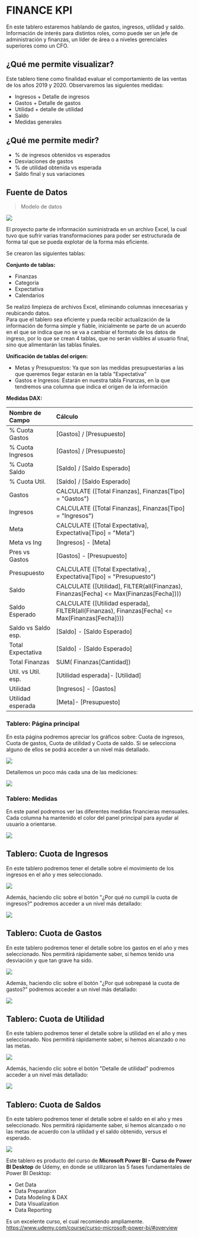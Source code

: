 # FINANCE KPI


En este tablero estaremos hablando de gastos, ingresos, utilidad y saldo. Información de interés para distintos roles, como puede ser un jefe de administración y finanzas, un líder de área o a niveles gerenciales superiores como un CFO.

## ¿Qué me permite visualizar?

Este tablero tiene como finalidad evaluar el comportamiento de las ventas de los años 2019 y 2020. Observaremos las siguientes medidas:
- Ingresos + Detalle de ingresos
- Gastos + Detalle de gastos
- Utilidad + detalle de utilidad
- Saldo
- Medidas generales

## ¿Qué me permite medir?
- % de ingresos obtenidos vs esperados
- Desviaciones de gastos
- % de utilidad obtenida vs esperada
- Saldo final y sus variaciones


## Fuente de Datos

> Modelo de datos

![](https://github.com/esmartdie/Multimedia/blob/main/IMAGES/FINANCE/DB.jpg)

El proyecto parte de información suministrada en un archivo Excel, la cual tuvo que sufrir varias transformaciones para poder ser estructurada de forma tal que se pueda explotar de la forma más eficiente.

Se crearon las siguientes tablas:

**Conjunto de tablas:**
- Finanzas
- Categoria
- Expectativa
- Calendarios

Se realizó limpieza de archivos Excel, eliminando columnas innecesarias y reubicando datos.   
Para que el tablero sea eficiente y pueda recibir actualización de la información de forma simple y fiable, inicialmente se parte de un acuerdo en el que se indica que no se va a cambiar el formato de los datos de ingreso, por lo que se crean 4 tablas, que no serán visibles al usuario final, sino que alimentarán las tablas finales.

**Unificación de tablas del origen:**
- Metas y Presupuestos: Ya que son las medidas presupuestarias a las que queremos llegar estarán en la tabla "Expectativa" 
- Gastos e Ingresos: Estarán en nuestra tabla Finanzas, en la que tendremos una columna que indica el origen de la información


**Medidas DAX:**

| Nombre de Campo  | Cálculo |
| :------------ | :------------|
|% Cuota Gastos|[Gastos] / [Presupuesto]|
|% Cuota Ingresos|[Gastos] / [Presupuesto]|
|% Cuota Saldo|[Saldo] / [Saldo Esperado]|
|% Cuota Util.|[Saldo] / [Saldo Esperado]|
|Gastos|CALCULATE ([Total Finanzas], Finanzas[Tipo] = "Gastos")|
|Ingresos|CALCULATE ([Total Finanzas], Finanzas[Tipo] = "Ingresos")|
|Meta|CALCULATE ([Total Expectativa], Expectativa[Tipo] = "Meta")|
|Meta vs Ing|[Ingresos] - [Meta]|
|Pres vs Gastos|[Gastos] - [Presupuesto]|
|Presupuesto|CALCULATE ([Total Expectativa] , Expectativa[Tipo] = "Presupuesto")|
|Saldo| CALCULATE ([Utilidad], FILTER(all(Finanzas), Finanzas[Fecha] <= Max(Finanzas[Fecha])))|
|Saldo Esperado|CALCULATE ([Utilidad esperada], FILTER(all(Finanzas), Finanzas[Fecha] <= Max(Finanzas[Fecha])))|
|Saldo vs Saldo esp.|[Saldo] - [Saldo Esperado]|
|Total Expectativa|[Saldo] - [Saldo Esperado]|
|Total Finanzas|SUM( Finanzas[Cantidad])|
|Util. vs Util. esp.|[Utilidad esperada]- [Utilidad]|
|Utilidad|[Ingresos] - [Gastos]|
|Utilidad esperada|[Meta]- [Presupuesto]|

### Tablero: Página principal

En esta página podremos apreciar los gráficos sobre: Cuota de ingresos, Cuota de gastos, Cuota de utilidad y Cuota de saldo.
Si se selecciona alguno de ellos se podrá acceder a un nivel más detallado.

![](https://github.com/esmartdie/Multimedia/blob/main/IMAGES/FINANCE/F1.jpg)

Detallemos un poco más cada una de las mediciones:

![](https://github.com/esmartdie/Multimedia/blob/main/IMAGES/FINANCE/F2.jpg)

### Tablero: Medidas

En este panel podremos ver las diferentes medidas financieras mensuales. Cada columna ha mantenido el color del panel principal para ayudar al usuario a orientarse.

![](https://github.com/esmartdie/Multimedia/blob/main/IMAGES/FINANCE/MEDIDAS.jpg)

## Tablero: Cuota de Ingresos

En este tablero podremos tener el detalle sobre el movimiento de los ingresos en el año y mes seleccionado.

![](https://github.com/esmartdie/Multimedia/blob/main/IMAGES/FINANCE/CUOTAINGRESO.jpg)

Además, haciendo clic sobre el botón "¿Por qué no cumplí  la cuota de ingresos?" podremos acceder a un nivel más detallado:

![](https://github.com/esmartdie/Multimedia/blob/main/IMAGES/FINANCE/DETALLEINGRESOS.jpg)

## Tablero: Cuota de Gastos

En este tablero podremos tener el detalle sobre los gastos en el año y mes seleccionado. Nos permitirá rápidamente saber, si hemos tenido una desviación y que tan grave ha sido.

![](https://github.com/esmartdie/Multimedia/blob/main/IMAGES/FINANCE/CUOTAGASTOS.jpg)

Además, haciendo clic sobre el botón "¿Por qué sobrepasé la cuota de gastos?" podremos acceder a un nivel más detallado:

![](https://github.com/esmartdie/Multimedia/blob/main/IMAGES/FINANCE/DETALLEGASTOS.jpg)


## Tablero: Cuota de Utilidad

En este tablero podremos tener el detalle sobre la utilidad en el año y mes seleccionado. Nos permitirá rápidamente saber, si hemos alcanzado o no las metas.

![](https://github.com/esmartdie/Multimedia/blob/main/IMAGES/FINANCE/CUOTAUTILIDAD.jpg)

Además, haciendo clic sobre el botón "Detalle de utilidad" podremos acceder a un nivel más detallado:

![](https://github.com/esmartdie/Multimedia/blob/main/IMAGES/FINANCE/DETALLEUTILIDAD.jpg)




## Tablero: Cuota de Saldos

En este tablero podremos tener el detalle sobre el saldo en el año y mes seleccionado. Nos permitirá rápidamente saber, si hemos alcanzado o no las metas de acuerdo con la utilidad y el saldo obtenido, versus el esperado.

![](https://github.com/esmartdie/Multimedia/blob/main/IMAGES/FINANCE/CUOTADESALDO.jpg)



Este tablero es producto del curso de **Microsoft Power BI - Curso de Power BI Desktop** de Udemy, en donde se utilizaron las 5 fases fundamentales de Power BI Desktop:  

- Get Data
- Data Preparation
- Data Modeling & DAX
- Data Visualization
- Data Reporting

Es un excelente curso, el cual recomiendo ampliamente.
https://www.udemy.com/course/curso-microsoft-power-bi/#overview

